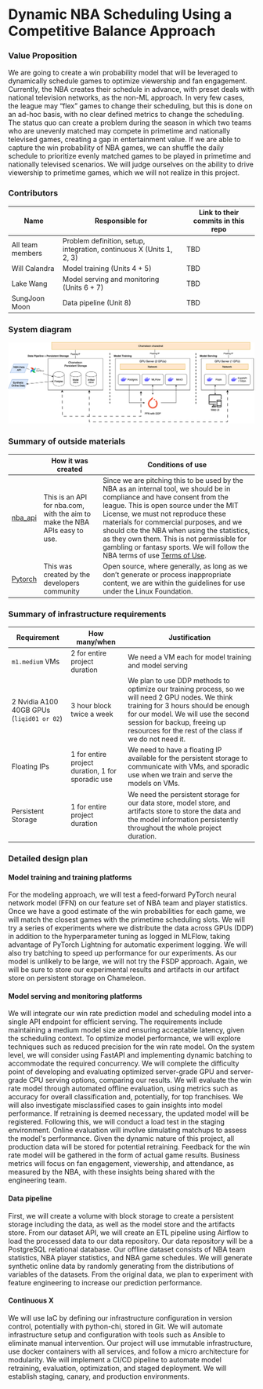 # Dynamic NBA Scheduling Using a Competitive Balance Approach

### Value Proposition
We are going to create a win probability model that will be leveraged to dynamically schedule games to optimize viewership and fan engagement. Currently, the NBA creates their schedule in advance, with preset deals with national television networks, as the non-ML approach. In very few cases, the league may “flex” games to change their scheduling, but this is done on an ad-hoc basis, with no clear defined metrics to change the scheduling. The status quo can create a problem during the season in which two teams who are unevenly matched may compete in primetime and nationally televised games, creating a gap in entertainment value. If we are able to capture the win probability of NBA games, we can shuffle the daily schedule to prioritize evenly matched games to be played in primetime and nationally televised scenarios. We will judge ourselves on the ability to drive viewership to primetime games, which we will not realize in this project.

### Contributors

| Name             | Responsible for                                                      | Link to their commits in this repo |
|------------------|----------------------------------------------------------------------|------------------------------------|
| All team members | Problem definition, setup, integration, continuous X (Units 1, 2, 3) |               TBD                  |
| Will Calandra    | Model training (Units 4 + 5)                                         |               TBD                  |
| Lake Wang        | Model serving and monitoring (Units 6 + 7)                           |               TBD                  |
| SungJoon Moon       | Data pipeline (Unit 8)                                               |               TBD                  |


### System diagram

![System diagram](project_diagram.png)


### Summary of outside materials


|          | How it was created | Conditions of use |
|----------------------------------------------|------------------------------------------------------------------------------|-------------------|
|[nba_api](https://github.com/swar/nba_api)    | This is an API for nba.com, with the aim to make the NBA APIs easy to use.   | Since we are pitching this to be used by the NBA as an internal tool, we should be in compliance and have consent from the league. This is open source under the MIT License, we must not reproduce these materials for commercial purposes, and we should cite the NBA when using the statistics, as they own them. This is not permissible for gambling or fantasy sports. We will follow the NBA terms of use [Terms of Use](https://www.nba.com/termsofuse#nba-statistics). |
|[Pytorch](https://github.com/pytorch/pytorch) | This was created by the developers community                                 |    Open source, where generally, as long as we don’t generate or process inappropriate content, we are within the guidelines for use under the Linux Foundation.   |


### Summary of infrastructure requirements
| Requirement     | How many/when                                     | Justification |
|-----------------|---------------------------------------------------|---------------|
| `m1.medium` VMs | 2 for entire project duration    | We need a VM each for model training and model serving |
| 2 Nvidia A100 40GB GPUs (`liqid01 or 02`) | 3 hour block twice a week   | We plan to use DDP methods to optimize our training process, so we will need 2 GPU nodes. We think training for 3 hours should be enough for our model. We will use the second session for backup, freeing up resources for the rest of the class if we do not need it.    |
| Floating IPs    | 1 for entire project duration, 1 for sporadic use | We need to have a floating IP available for the persistent storage to communicate with VMs, and sporadic use when we train and serve the models on VMs. |
| Persistent Storage | 1 for entire project duration | We need the persistent storage for our data store, model store, and artifacts store to store the data and the model information persistently throughout the whole project duration. |

### Detailed design plan

#### Model training and training platforms
For the modeling approach, we will test a feed-forward PyTorch neural network model (FFN) on our feature set of NBA team and player statistics. Once we have a good estimate of the win probabilities for each game, we will match the closest games with the primetime scheduling slots. We will try a series of experiments where we distribute the data across GPUs (DDP) in addition to the hyperparameter tuning as logged in MLFlow, taking advantage of PyTorch Lightning for automatic experiment logging. We will also try batching to speed up performance for our experiments. As our model is unlikely to be large, we will not try the FSDP approach. Again, we will be sure to store our experimental results and artifacts in our artifact store on persistent storage on Chameleon.

#### Model serving and monitoring platforms
We will integrate our win rate prediction model and scheduling model into a single API endpoint for efficient serving. The requirements include maintaining a medium model size and ensuring acceptable latency, given the scheduling context. To optimize model performance, we will explore techniques such as reduced precision for the win rate model. On the system level, we will consider using FastAPI and implementing dynamic batching to accommodate the required concurrency.
We will complete the difficulty point of developing and evaluating optimized server-grade GPU and server-grade CPU serving options, comparing our results. 
We will evaluate the win rate model through automated offline evaluation, using metrics such as accuracy for overall classification and, potentially, for top franchises. We will also investigate misclassified cases to gain insights into model performance. If retraining is deemed necessary, the updated model will be registered. Following this, we will conduct a load test in the staging environment. Online evaluation will involve simulating matchups to assess the model's performance. Given the dynamic nature of this project, all production data will be stored for potential retraining. Feedback for the win rate model will be gathered in the form of actual game results. Business metrics will focus on fan engagement, viewership, and attendance, as measured by the NBA, with these insights being shared with the engineering team.


#### Data pipeline
First, we will create a volume with block storage to create a persistent storage including the data, as well as the model store and the artifacts store. From our dataset API, we will create an ETL pipeline using Airflow to load the processed data to our data repository. Our data repository will be a PostgreSQL relational database. Our offline dataset consists of NBA team statistics, NBA player statistics, and NBA game schedules. We will generate synthetic online data by randomly generating from the distributions of variables of the datasets. From the original data, we plan to experiment with feature engineering to increase our prediction performance.

#### Continuous X
We will use IaC by defining our infrastructure configuration in version control, potentially with python-chi, stored in Git. We will automate infrastructure setup and configuration with tools such as Ansible to eliminate manual intervention. Our project will use immutable infrastructure, use docker containers with all services, and follow a micro architecture for modularity. We will implement a CI/CD pipeline to automate model retraining, evaluation, optimization, and staged deployment. We will establish staging, canary, and production environments.
